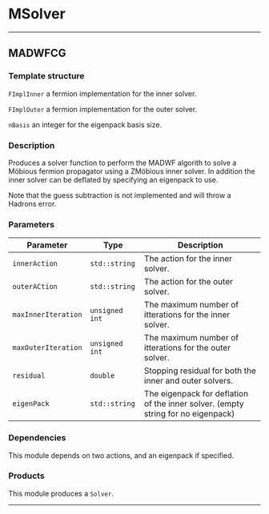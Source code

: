 # MSolver

-----------

## MADWFCG

### Template structure

`FImplInner` a fermion implementation for the inner solver.

`FImplOuter` a fermion implementation for the outer solver.

`nBasis` an integer for the eigenpack basis size.

### Description

Produces a solver function to perform the MADWF algorith to solve a M&ouml;bious fermion propagator using a ZM&ouml;bious inner solver. In addition the inner solver can be deflated by specifying an eigenpack to use.

Note that the guess subtraction is not implemented and will throw a Hadrons error.

### Parameters


| Parameter           | Type           | Description                                             |
|---------------------|----------------|---------------------------------------------------------|
| `innerAction`       | `std::string`  | The action for the inner solver.                        |
| `outerACtion`       | `std::string`  | The action for the outer solver.                        |
| `maxInnerIteration` | `unsigned int` | The maximum number of itterations for the inner solver. |
| `maxOuterIteration` | `unsigned int` | The maximum number of itterations for the outer solver. |
| `residual`          | `double`       | Stopping residual for both the inner and outer solvers. |
| `eigenPack`         | `std::string`  | The eigenpack for deflation of the inner solver. (empty string for no eigenpack)       |


### Dependencies

This module depends on two actions, and an eigenpack if specified.

### Products

This module produces a `Solver`.

-----------
